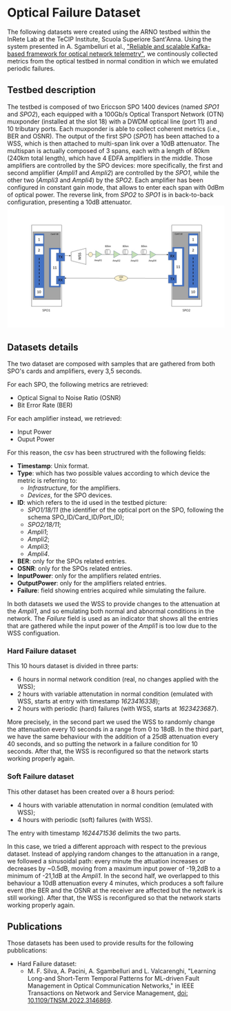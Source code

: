 # Optical Failure Dataset

The following datasets were created using the ARNO testbed within the InRete Lab at the TeCIP Institute, Scuola Superiore Sant'Anna.
Using the system presented in A. Sgambelluri et al., ["Reliable and scalable Kafka-based framework for optical network telemetry"](https://www.osapublishing.org/jocn/abstract.cfm?uri=jocn-13-10-E42), we continously collected metrics from the optical testbed in normal condition in which we emulated periodic failures.

## Testbed description 
The testbed is composed of two Ericcson SPO 1400 devices (named *SPO1* and *SPO2*), each equipped with a 100Gb/s Optical Transport Network (OTN) muxponder (installed at the slot 18) with a DWDM optical line (port 11) and 10 tributary ports. Each muxponder is able to collect coherent metrics (i.e., BER and OSNR).
The output of the first SPO (*SPO1*) has been attached to a WSS, which is then attached to multi-span link over a 10dB attenuator. 
The multispan is actually composed of 3 spans, each with a length of 80km (240km total length), which have 4 EDFA amplifiers in the middle. 
Those amplifiers are controlled by the SPO devices: more specifically, the first and second amplifier (*Ampli1* and *Ampli2*) are controlled by the *SPO1*, while the other two (*Ampli3* and *Ampli4*) by the *SPO2*. 
Each amplifier has been configured in constant gain mode, that allows to enter each span with 0dBm of optical power.
The reverse link, from *SPO2* to *SPO1* is in back-to-back configuration, presenting a 10dB attenuator.
![Testbed](testbed.jpg)

## Datasets details
The two dataset are composed with samples that are gathered from both SPO's cards and amplifiers, every 3,5 seconds.

For each SPO, the following metrics are retrieved:
- Optical Signal to Noise Ratio (OSNR)
- Bit Error Rate (BER)

For each amplifier instead, we retrieved:
- Input Power 
- Ouput Power

For this reason, the csv has been structrured with the following fields:
- **Timestamp**: Unix format.
- **Type**: which has two possible values according to which device the metric is referring to:
  - *Infrastructure*, for the amplifiers.
  - *Devices*, for the SPO devices.
- **ID**: which refers to the id used in the testbed picture:
  - *SPO1/18/11* (the identifier of the optical port on the SPO, following the schema SPO_ID/Card_ID/Port_ID);
  - *SPO2/18/11*;
  - *Ampli1*;
  - *Ampli2*;
  - *Ampli3*;
  - *Ampli4*.
- **BER**: only for the SPOs related entries.
- **OSNR**: only for the SPOs related entries.
- **InputPower**: only for the amplifiers related entries.
- **OutputPower**: only for the amplifiers related entries.
- **Failure**: field showing entries acquired while simulating the failure.

In both datasets we used the WSS to provide changes to the attenuation at the *Ampli1*, and so emulating both normal and abnormal conditions in the network. 
The *Failure* field is used as an indicator that shows all the entries that are gathered while the input power of the *Ampli1* is too low due to the WSS configuation. 


### Hard Failure dataset

This 10 hours dataset is divided in three parts:
- 6 hours in normal network condition (real, no changes applied with the WSS);
- 2 hours with variable attenutation in normal condition (emulated with WSS, starts at entry with timestamp *1623416338*);
- 2 hours with periodic (hard) failures (with WSS, starts at *1623423687*).

More precisely, in the second part we used the WSS to randomly change the attenuation every 10 seconds in a range from 0 to 18dB. In the third part, we have the same behaviour with the addition of a 25dB attenuation every 40 seconds, and so putting the network in a failure condition for 10 seconds. After that, the WSS is reconfigured so that the network starts working properly again. 

### Soft Failure dataset

This other dataset has been created over a 8 hours period:
- 4 hours with variable attenutation in normal condition (emulated with WSS);
- 4 hours with periodic (soft) failures (with WSS).

The entry with timestamp *1624471536* delimits the two parts. 

In this case, we tried a different approach with respect to the previous dataset. Instead of applying random changes to the attanuation in a range, we followed a sinusoidal path: every minute the attuation increases or decreases by ~0.5dB, moving from a maximum input power of -19,2dB to a minimum of -21,1dB at the *Ampli1*.
In the second half, we overlapped to this behaviour a 10dB attenuation every 4 minutes, which produces a soft failure event (the BER and the OSNR at the receiver are affected but the network is still working). After that, the WSS is reconfigured so that the network starts working properly again. 


## Publications
Those datasets has been used to provide results for the following pubblications:
- Hard Failure dataset:
	- M. F. Silva, A. Pacini, A. Sgambelluri and L. Valcarenghi, "Learning Long-and Short-Term Temporal Patterns for ML-driven Fault Management in Optical Communication Networks," in IEEE Transactions on Network and Service Management, [doi: 10.1109/TNSM.2022.3146869](https://ieeexplore.ieee.org/abstract/document/9695983).


